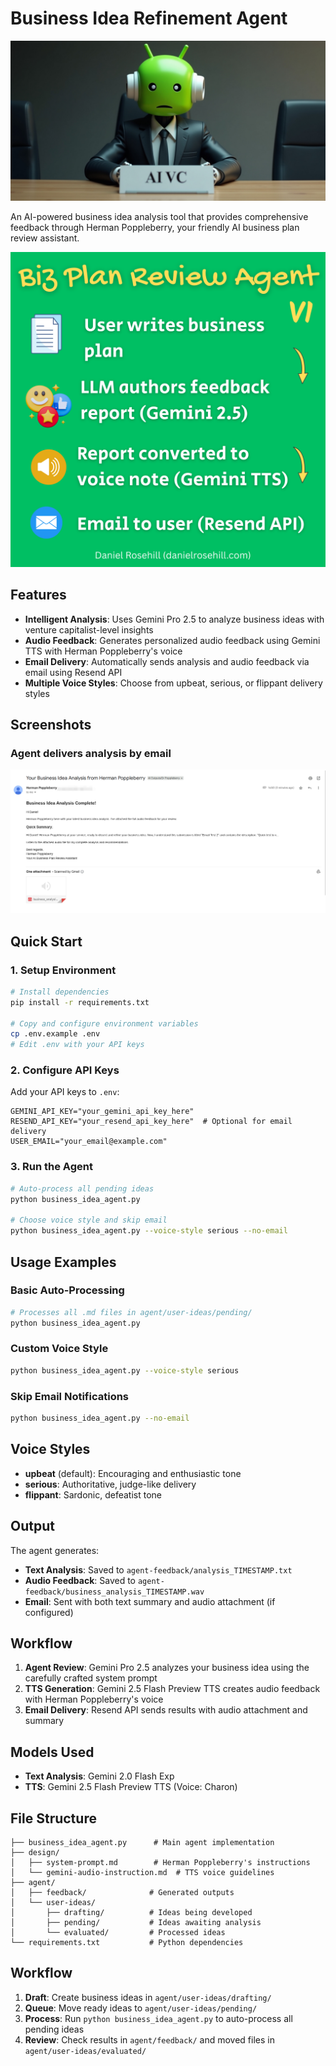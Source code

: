 # Business Idea Refinement Agent

![alt text](banner.webp)

An AI-powered business idea analysis tool that provides comprehensive feedback through Herman Poppleberry, your friendly AI business plan review assistant.

![alt text](agent-summary.png)

## Features

- **Intelligent Analysis**: Uses Gemini Pro 2.5 to analyze business ideas with venture capitalist-level insights
- **Audio Feedback**: Generates personalized audio feedback using Gemini TTS with Herman Poppleberry's voice
- **Email Delivery**: Automatically sends analysis and audio feedback via email using Resend API
- **Multiple Voice Styles**: Choose from upbeat, serious, or flippant delivery styles


## Screenshots

### Agent delivers analysis by email

![alt text](image.png)

## Quick Start

### 1. Setup Environment

```bash
# Install dependencies
pip install -r requirements.txt

# Copy and configure environment variables
cp .env.example .env
# Edit .env with your API keys
```

### 2. Configure API Keys

Add your API keys to `.env`:
```
GEMINI_API_KEY="your_gemini_api_key_here"
RESEND_API_KEY="your_resend_api_key_here"  # Optional for email delivery
USER_EMAIL="your_email@example.com"
```

### 3. Run the Agent

```bash
# Auto-process all pending ideas
python business_idea_agent.py

# Choose voice style and skip email
python business_idea_agent.py --voice-style serious --no-email
```

## Usage Examples

### Basic Auto-Processing
```bash
# Processes all .md files in agent/user-ideas/pending/
python business_idea_agent.py
```

### Custom Voice Style
```bash
python business_idea_agent.py --voice-style serious
```

### Skip Email Notifications
```bash
python business_idea_agent.py --no-email
```

## Voice Styles

- **upbeat** (default): Encouraging and enthusiastic tone
- **serious**: Authoritative, judge-like delivery
- **flippant**: Sardonic, defeatist tone

## Output

The agent generates:
- **Text Analysis**: Saved to `agent-feedback/analysis_TIMESTAMP.txt`
- **Audio Feedback**: Saved to `agent-feedback/business_analysis_TIMESTAMP.wav`
- **Email**: Sent with both text summary and audio attachment (if configured)

## Workflow

1. **Agent Review**: Gemini Pro 2.5 analyzes your business idea using the carefully crafted system prompt
2. **TTS Generation**: Gemini 2.5 Flash Preview TTS creates audio feedback with Herman Poppleberry's voice
3. **Email Delivery**: Resend API sends results with audio attachment and summary

## Models Used

- **Text Analysis**: Gemini 2.0 Flash Exp
- **TTS**: Gemini 2.5 Flash Preview TTS (Voice: Charon)

## File Structure

```
├── business_idea_agent.py      # Main agent implementation
├── design/
│   ├── system-prompt.md        # Herman Poppleberry's instructions
│   └── gemini-audio-instruction.md  # TTS voice guidelines
├── agent/
│   ├── feedback/              # Generated outputs
│   └── user-ideas/
│       ├── drafting/          # Ideas being developed
│       ├── pending/           # Ideas awaiting analysis
│       └── evaluated/         # Processed ideas
└── requirements.txt           # Python dependencies
```

## Workflow

1. **Draft**: Create business ideas in `agent/user-ideas/drafting/`
2. **Queue**: Move ready ideas to `agent/user-ideas/pending/`
3. **Process**: Run `python business_idea_agent.py` to auto-process all pending ideas
4. **Review**: Check results in `agent/feedback/` and moved files in `agent/user-ideas/evaluated/` 